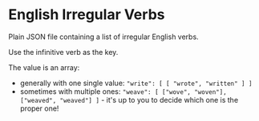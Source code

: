 # English Irregular Verbs

Plain JSON file containing a list of irregular English verbs.

Use the infinitive verb as the key.

The value is an array:
- generally with one single value: `"write": [ [ "wrote", "written" ] ]`
- sometimes with multiple ones: `"weave": [ ["wove", "woven"], ["weaved", "weaved"] ]` - it's up to you to decide which one is the proper one!

